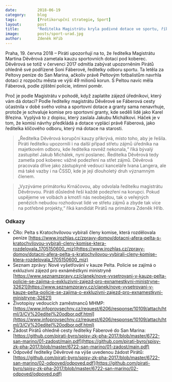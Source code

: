 ```yaml
---
date:         2018-06-19
category:     blog
tags:         [Protikorupční strategie, Sport]
layout:       post
title:        "Ředitelka Magistrátu kryla podivné dotace ve sportu, říkají Piráti a požadují její hlavu" 
image:        posts/sport-urad.jpg
author:       Zdeněk Hřib
---
```


Praha, 19. června 2018 – Piráti upozorňují na to, že ředitelka Magistrátu Martina Děvěrová zametala kauzu sportovních dotací pod koberec. Děvěrová se totiž v červenci 2017 odmítla zabývat upozorněním Pirátů ohledně své podřízené Soni Fáberové, ředitelky odboru sportu. Ta letěla za Peltovy peníze do San Marina, ačkoliv právě Peltovým fotbalistům navrhla dotaci z rozpočtu města ve výši 49 milionů korun. S Peltou navíc měla Fáberová, podle zjištění policie, intimní poměr.

Proč je podle Magistrátu v pohodě, když zaplatíte zájezd úředníkovi, který vám dá dotaci? Podle ředitelky magistrátu Děvěrové se Fáberová cesty účastnila v době svého volna a sportovní dotace a granty sama nenavrhuje, protože je schvaluje komise pro sportovní granty, kde seděli lidé jako Karel Březina. Vyplývá to z dopisu, který zaslala Jakubu Michálkovi. Háček je v tom, že komisi návrhy předkládá a dotace vyplácí právě Fáberová, jako ředitelka klíčového odboru, který má dotace na starosti. 

> „Ředitelka Děvěrová korupční kauzy přikrývá, místo toho, aby je řešila. Piráti ředitelku upozornili i na další případ střetu zájmů úředníka na majetkovém odboru, kde ředitelka rovněž nekonala,“ říká bývalý zastupitel Jakub Michálek, nyní poslanec. Ředitelka Děvěrová tedy zametla pod koberec vážné podezření na střet zájmů. Děvěrová pracovala dříve jako zástupkyně vedoucí kanceláře Ivana Langera, ale má také vazby i na ČSSD, kde je její dlouholetý druh významným členem.

 > „Vyzýváme primátorku Krnáčovou, aby odvolala ředitelku magistrátu Děvěrovou. Piráti důsledně řeší každé podezření na korupci. Pokud uspějeme ve volbách a kmotři nás neobejdou, tak o veřejných penězích nebudou rozhodovat lidé ve střetu zájmů a zbyde tak více na potřebné projekty,“ říká kandidát Pirátů na primátora Zdeněk Hřib.

### Odkazy
* ČRo: Pelta s Kratochvílovou vybírali členy komise, která rozdělovala peníze [https://www.irozhlas.cz/zpravy-domov/dotacni-afera-pelta-s-kratochvilovou-vybirali-cleny-komise-ktera-rozdelovala_1705150600_miz](https://www.irozhlas.cz/zpravy-domov/dotacni-afera-pelta-s-kratochvilovou-vybirali-cleny-komise-ktera-rozdelovala_1705150600_miz)
* Seznam zprávy: Nové vyšetřování v kauze Pelta. Policie se zajímá o exkluzivní zájezd pro exnáměstkyni ministryně [https://www.seznamzpravy.cz/clanek/nove-vysetrovani-v-kauze-pelta-policie-se-zajima-o-exkluzivni-zajezd-pro-exnamestkyni-ministryne-32621](https://www.seznamzpravy.cz/clanek/nove-vysetrovani-v-kauze-pelta-policie-se-zajima-o-exkluzivni-zajezd-pro-exnamestkyni-ministryne-32621)
* Životopisy vedoucích zaměstnanců MHMP: [https://www.infoprovsechny.cz/request/6206/response/10109/attach/html/3/CV%20editel%20odbor.pdf.html](https://www.infoprovsechny.cz/request/6206/response/10109/attach/html/3/CV%20editel%20odbor.pdf.html)
* Žádost Pirátů ohledně cesty ředitelky Fáberové do San Marina: [https://github.com/pirati-byro/spisy-zk-pha-2017/blob/master/6722-san-marino/01-zadost/main.pdf](https://github.com/pirati-byro/spisy-zk-pha-2017/blob/master/6722-san-marino/01-zadost/main.pdf)
* Odpověď ředitelky Děvěrové na výše uvedenou žádost Pirátů: [https://github.com/pirati-byro/spisy-zk-pha-2017/blob/master/6722-san-marino/02-odpoved/odpoved.pdf](https://github.com/pirati-byro/spisy-zk-pha-2017/blob/master/6722-san-marino/02-odpoved/odpoved.pdf)


